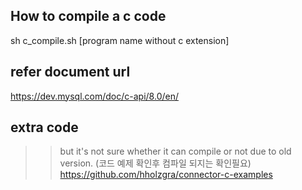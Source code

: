 ## How to compile a c code 
sh c_compile.sh [program name without c extension]

## refer document url
https://dev.mysql.com/doc/c-api/8.0/en/

## extra code 
>> but it's not sure whether it can compile or not due to old version. (코드 예제 확인후 컴파일 되지는 확인필요)
https://github.com/hholzgra/connector-c-examples
